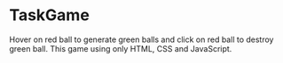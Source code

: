 # TaskGame
Hover on red ball to generate green balls and click on red ball to destroy green ball. This game using only HTML, CSS and JavaScript.
